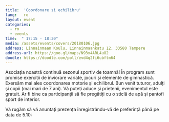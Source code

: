 ```yaml
---
title:  'Coordonare si echilibru'
lang:   ro
layout: event
categories:
  - ro
  - events
time:  " 17:15 - 18:30"
media: /assets/events/covers/20180106.jpg
address: Linnainmaan Koulu, Linnainmaankatu 12, 33580 Tampere
address-url: https://goo.gl/maps/N93x4ARL4u82
doodle: https://doodle.com/poll/evd4q2fi6ubftm64
---
```


Asociația noastră continuă sezonul sportiv de toamnă! În program sunt promise exerciții de înviorare variate, jocuri și elemente de gimnastică. Exersăm mai ales coordonarea motorie și echilibrul. Bun venit tuturor, adulți și copii (mai mari de 7 ani). Vă puteți aduce și prietenii, evenimentul este gratuit. Ar fi bine ca participanții să fie pregătiți cu o sticlă de apă și pantofi sport de interior.

Vă rugăm să vă anuntați prezența înregistrându-vă de preferință până pe data de 5.10: